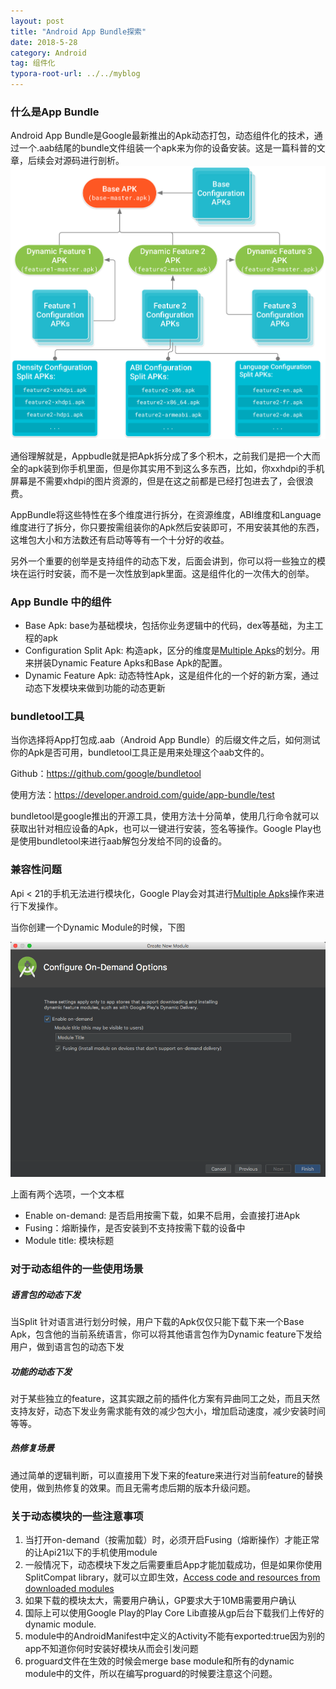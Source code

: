 ```yaml
---
layout: post
title: "Android App Bundle探索"
date: 2018-5-28
category: Android
tag: 组件化
typora-root-url: ../../myblog
---
```


### 什么是App Bundle

Android App Bundle是Google最新推出的Apk动态打包，动态组件化的技术，通过一个.aab结尾的bundle文件组装一个apk来为你的设备安装。这是一篇科普的文章，后续会对源码进行剖析。
![apk_splits_tree-2x](/img/2018-5-28/apk_splits_tree.png)

通俗理解就是，Appbudle就是把Apk拆分成了多个积木，之前我们是把一个大而全的apk装到你手机里面，但是你其实用不到这么多东西，比如，你xxhdpi的手机屏幕是不需要xhdpi的图片资源的，但是在这之前都是已经打包进去了，会很浪费。

AppBundle将这些特性在多个维度进行拆分，在资源维度，ABI维度和Language维度进行了拆分，你只要按需组装你的Apk然后安装即可，不用安装其他的东西，这堆包大小和方法数还有启动等等有一个十分好的收益。

另外一个重要的创举是支持组件的动态下发，后面会讲到，你可以将一些独立的模块在运行时安装，而不是一次性放到apk里面。这是组件化的一次伟大的创举。

### App Bundle 中的组件

- Base Apk: base为基础模块，包括你业务逻辑中的代码，dex等基础，为主工程的apk
- Configuration Split Apk: 构造apk，区分的维度是[Multiple Apks](https://developer.android.com/studio/build/configure-apk-splits)的划分。用来拼装Dynamic Feature Apks和Base Apk的配置。
- Dynamic Feature Apk: 动态特性Apk，这是组件化的一个好的新方案，通过动态下发模块来做到功能的动态更新

### bundletool工具

当你选择将App打包成.aab（Android App Bundle）的后缀文件之后，如何测试你的Apk是否可用，bundletool工具正是用来处理这个aab文件的。

Github：https://github.com/google/bundletool

使用方法：https://developer.android.com/guide/app-bundle/test

bundletool是google推出的开源工具，使用方法十分简单，使用几行命令就可以获取出针对相应设备的Apk，也可以一键进行安装，签名等操作。Google Play也是使用bundletool来进行aab解包分发给不同的设备的。

### 兼容性问题

Api < 21的手机无法进行模块化，Google Play会对其进行[Multiple Apks](https://developer.android.com/studio/build/configure-apk-splits)操作来进行下发操作。

当你创建一个Dynamic Module的时候，下图

![动态组件Module创建](/img/2018-5-28/dynamic_module_create.png)

上面有两个选项，一个文本框

- Enable on-demand: 是否启用按需下载，如果不启用，会直接打进Apk
- Fusing：熔断操作，是否安装到不支持按需下载的设备中
- Module title: 模块标题

### 对于动态组件的一些使用场景

##### 语言包的动态下发

当Split 针对语言进行划分时候，用户下载的Apk仅仅只能下载下来一个Base Apk，包含他的当前系统语言，你可以将其他语言包作为Dynamic feature下发给用户，做到语言包的动态下发

##### 功能的动态下发

对于某些独立的feature，这其实跟之前的插件化方案有异曲同工之处，而且天然支持友好，动态下发业务需求能有效的减少包大小，增加启动速度，减少安装时间等等。

##### 热修复场景

通过简单的逻辑判断，可以直接用下发下来的feature来进行对当前feature的替换使用，做到热修复的效果。而且无需考虑后期的版本升级问题。

### 关于动态模块的一些注意事项

1. 当打开on-demand（按需加载）时，必须开启Fusing（熔断操作）才能正常的让Api21以下的手机使用module
2. 一般情况下，动态模块下发之后需要重启App才能加载成功，但是如果你使用SplitCompat library，就可以立即生效，[Access code and resources from downloaded modules](https://developer.android.com/guide/app-bundle/playcore#access_downloaded_modules)
3. 如果下载的模块太大，需要用户确认，GP要求大于10MB需要用户确认
4. 国际上可以使用Google Play的Play Core Lib直接从gp后台下载我们上传好的dynamic module.
5. module中的AndroidManifest中定义的Activity不能有exported:true因为别的app不知道你何时安装好模块从而会引发问题
6. proguard文件在生效的时候会merge base module和所有的dynamic module中的文件，所以在编写proguard的时候要注意这个问题。